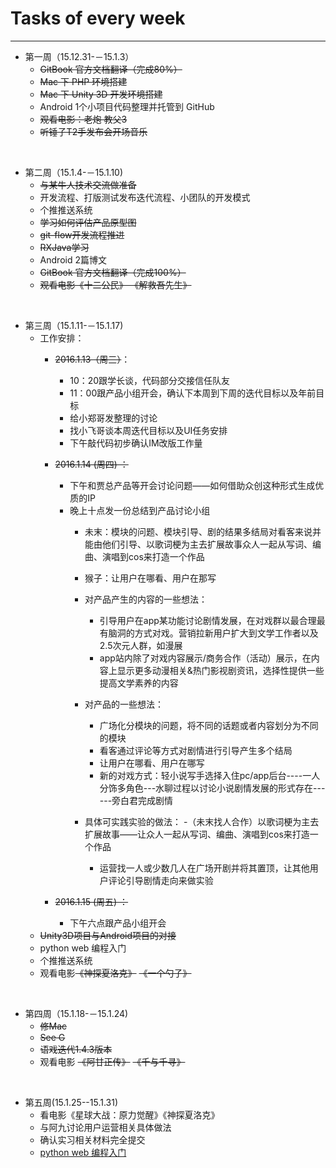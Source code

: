 # Tasks of every week
---
- 第一周（15.12.31-－15.1.3）
	- ~~GitBook 官方文档翻译（完成80%）~~
	- ~~Mac 下 PHP 环境搭建~~
	- ~~Mac 下 Unity 3D 开发环境搭建~~
	- Android 1个小项目代码整理并托管到 GitHub
	- ~~观看电影：老炮  教父3~~
	- ~~听锤子T2手发布会开场音乐~~
	
</br>

- 第二周（15.1.4-－15.1.10)
	- ~~与某牛人技术交流做准备~~
	- 开发流程、打版测试发布迭代流程、小团队的开发模式 
	- 个推推送系统
	- ~~学习如何评估产品原型图~~
	- ~~git-flow开发流程推进~~
	- ~~RXJava学习~~
	- Android 2篇博文
	- ~~GitBook 官方文档翻译（完成100%）~~ 
	- ~~观看电影《十二公民》 《解救吾先生》~~

</br>

- 第三周（15.1.11-－15.1.17)
	- 工作安排：
		- ~~2016.1.13（周三）~~：
			- 10：20跟学长谈，代码部分交接信任队友
			- 11：00跟产品小组开会，确认下本周到下周的迭代目标以及年前目标
			- 给小郑哥发整理的讨论
			- 找小飞哥谈本周迭代目标以及UI任务安排
			- 下午敲代码初步确认IM改版工作量
		- ~~2016.1.14 (周四) ：~~
			- 下午和贾总产品等开会讨论问题——如何借助众创这种形式生成优质的IP
			- 晚上十点发一份总结到产品讨论小组
				- 未末：模块的问题、模块引导、剧的结果多结局对看客来说并能由他们引导、以歌词梗为主去扩展故事众人一起从写词、编曲、演唱到cos来打造一个作品
				- 猴子：让用户在哪看、用户在那写   

				- 对产品产生的内容的一些想法：
				 	-  引导用户在app某功能讨论剧情发展，在对戏群以最合理最有脑洞的方式对戏。营销拉新用户扩大到文学工作者以及2.5次元人群，如漫展
					-  app站内除了对戏内容展示/商务合作（活动）展示，在内容上显示更多动漫相关&热门影视剧资讯，选择性提供一些提高文学素养的内容 
		
				- 对产品的一些想法：
					- 广场化分模块的问题，将不同的话题或者内容划分为不同的模块
					- 看客通过评论等方式对剧情进行引导产生多个结局
					- 让用户在哪看、用户在哪写 
					-  新的对戏方式：轻小说写手选择入住pc/app后台----一人分饰多角色---水聊过程以讨论小说剧情发展的形式存在------旁白君完成剧情 
					
				- 具体可实践实验的做法：
					-（未末找人合作）以歌词梗为主去扩展故事——让众人一起从写词、编曲、演唱到cos来打造一个作品
					- 运营找一人或少数几人在广场开剧并将其置顶，让其他用户评论引导剧情走向来做实验
					
		- ~~2016.1.15 (周五) ：~~
			- 下午六点跟产品小组开会
	- ~~Unity3D项目与Android项目的对接~~
	- python web 编程入门
	- 个推推送系统
	- 观看电影~~《神探夏洛克》~~ ~~《一个勺子》~~
	
</br>

- 第四周（15.1.18-－15.1.24)
	- ~~修Mac~~
	- ~~See G~~
	- ~~语戏迭代1.4.3版本~~
	- 观看电影 ~~《阿甘正传》~~ ~~《千与千寻》~~
	
</br>

- 第五周(15.1.25--15.1.31)
	- 看电影《星球大战：原力觉醒》《神探夏洛克》
	- 与阿九讨论用户运营相关具体做法
	- 确认实习相关材料完全提交
	- [python web 编程入门](http://www.liaoxuefeng.com/wiki/0014316089557264a6b348958f449949df42a6d3a2e542c000)

